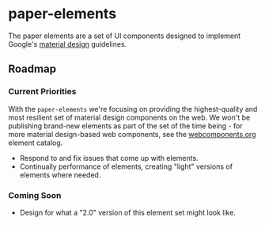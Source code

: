 # paper-elements

The paper elements are a set of UI components designed to implement Google's [material design](http://www.google.com/design/spec/material-design/introduction.html) guidelines.

## Roadmap

### Current Priorities

With the `paper-elements` we're focusing on providing the highest-quality and most resilient set of material design components on the web. We won't be publishing brand-new elements as part of the set of the time being - for more material design-based web components, see the [webcomponents.org](https://www.webcomponents.org/search/paper) element catalog.

* Respond to and fix issues that come up with elements.
* Continually performance of elements, creating "light" versions of elements where needed.

### Coming Soon

* Design for what a "2.0" version of this element set might look like.
